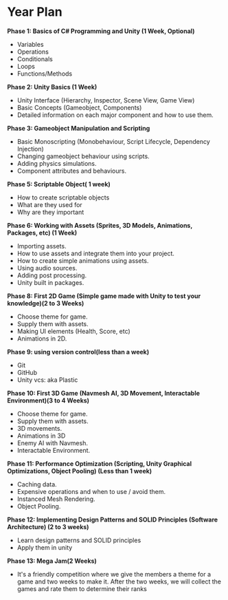
# Year Plan

**Phase 1: Basics of C# Programming and Unity (1 Week, Optional)**

- Variables
- Operations
- Conditionals
- Loops
- Functions/Methods

**Phase 2: Unity Basics (1 Week)**

- Unity Interface (Hierarchy, Inspector, Scene View, Game View)
- Basic Concepts (Gameobject, Components)
- Detailed information on each major component and how to use them.


**Phase 3: Gameobject Manipulation and Scripting** 
- Basic Monoscripting (Monobehaviour, Script Lifecycle, Dependency Injection)
- Changing gameobject behaviour using scripts.
- Adding physics simulations.
- Component attributes and behaviours.

**Phase 5: Scriptable Object( 1 week)**

- How to create scriptable objects
- What are they used for
- Why are they important

**Phase 6: Working with Assets (Sprites, 3D Models, Animations, Packages, etc) (1 Week)**

- Importing assets.
- How to use assets and integrate them into your project.
- How to create simple animations using assets.
- Using audio sources.
- Adding post processing.
- Unity built in packages.


**Phase 8: First 2D Game (Simple game made with Unity to test your knowledge)(2 to 3 Weeks)**
- Choose theme for game.
- Supply them with assets.
- Making UI elements (Health, Score, etc)
- Animations in 2D.

**Phase 9: using version control(less than a week)**
- Git
- GitHub
- Unity vcs: aka Plastic

**Phase 10: First 3D Game (Navmesh AI, 3D Movement, Interactable Environment)(3 to 4 Weeks)**

- Choose theme for game.
- Supply them with assets.
- 3D movements.
- Animations in 3D
- Enemy AI with Navmesh.
- Interactable Environment.

**Phase 11: Performance Optimization (Scripting, Unity Graphical Optimizations, Object Pooling) (Less than 1 week)**

- Caching data.
- Expensive operations and when to use / avoid them.
- Instanced Mesh Rendering.
- Object Pooling.

**Phase 12: Implementing Design Patterns and SOLID Principles (Software Architecture) (2 to 3 weeks)**

- Learn design patterns and SOLID principles
- Apply them in unity

**Phase 13: Mega Jam(2 Weeks)**

- It's a friendly competition where we give the members a theme for a game and two weeks to make it. After the two weeks, we will collect the games and rate them to determine their ranks


